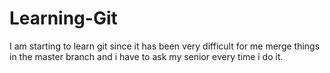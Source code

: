 # Learning-Git

I am starting to learn git since it has been very difficult for me merge things in the master branch and i have to ask my senior every time i do it. 
